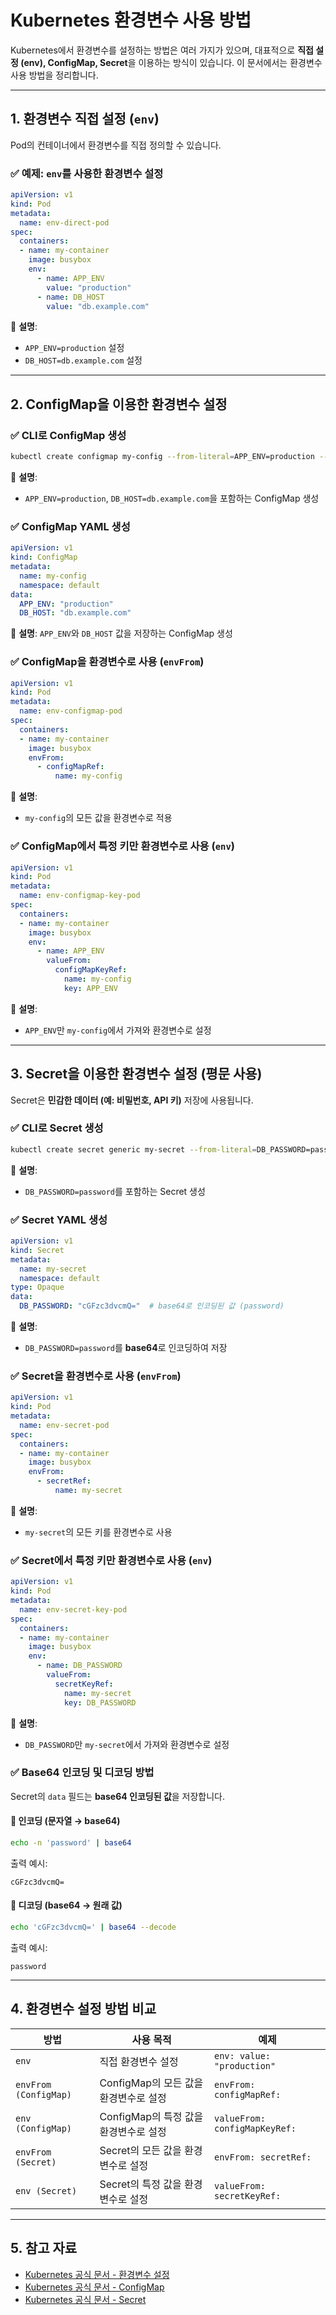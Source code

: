 # Kubernetes 환경변수 사용 방법

Kubernetes에서 환경변수를 설정하는 방법은 여러 가지가 있으며, 대표적으로 **직접 설정 (env), ConfigMap, Secret**을 이용하는 방식이 있습니다. 이 문서에서는 환경변수 사용 방법을 정리합니다.

---

## 1. 환경변수 직접 설정 (`env`)

Pod의 컨테이너에서 환경변수를 직접 정의할 수 있습니다.

### **✅ 예제: `env`를 사용한 환경변수 설정**
```yaml
apiVersion: v1
kind: Pod
metadata:
  name: env-direct-pod
spec:
  containers:
  - name: my-container
    image: busybox
    env:
      - name: APP_ENV
        value: "production"
      - name: DB_HOST
        value: "db.example.com"
```
📌 **설명**:
- `APP_ENV=production` 설정
- `DB_HOST=db.example.com` 설정

---

## 2. ConfigMap을 이용한 환경변수 설정

### **✅ CLI로 ConfigMap 생성**
```sh
kubectl create configmap my-config --from-literal=APP_ENV=production --from-literal=DB_HOST=db.example.com
```
📌 **설명**:
- `APP_ENV=production`, `DB_HOST=db.example.com`을 포함하는 ConfigMap 생성

### **✅ ConfigMap YAML 생성**
```yaml
apiVersion: v1
kind: ConfigMap
metadata:
  name: my-config
  namespace: default
data:
  APP_ENV: "production"
  DB_HOST: "db.example.com"
```
📌 **설명**: `APP_ENV`와 `DB_HOST` 값을 저장하는 ConfigMap 생성

### **✅ ConfigMap을 환경변수로 사용 (`envFrom`)**
```yaml
apiVersion: v1
kind: Pod
metadata:
  name: env-configmap-pod
spec:
  containers:
  - name: my-container
    image: busybox
    envFrom:
      - configMapRef:
          name: my-config
```
📌 **설명**:
- `my-config`의 모든 값을 환경변수로 적용

### **✅ ConfigMap에서 특정 키만 환경변수로 사용 (`env`)**
```yaml
apiVersion: v1
kind: Pod
metadata:
  name: env-configmap-key-pod
spec:
  containers:
  - name: my-container
    image: busybox
    env:
      - name: APP_ENV
        valueFrom:
          configMapKeyRef:
            name: my-config
            key: APP_ENV
```
📌 **설명**:
- `APP_ENV`만 `my-config`에서 가져와 환경변수로 설정

---

## 3. Secret을 이용한 환경변수 설정 (평문 사용)

Secret은 **민감한 데이터 (예: 비밀번호, API 키)** 저장에 사용됩니다.

### **✅ CLI로 Secret 생성**
```sh
kubectl create secret generic my-secret --from-literal=DB_PASSWORD=password
```
📌 **설명**:
- `DB_PASSWORD=password`를 포함하는 Secret 생성

### **✅ Secret YAML 생성**
```yaml
apiVersion: v1
kind: Secret
metadata:
  name: my-secret
  namespace: default
type: Opaque
data:
  DB_PASSWORD: "cGFzc3dvcmQ="  # base64로 인코딩된 값 (password)
```
📌 **설명**:
- `DB_PASSWORD=password`를 **base64**로 인코딩하여 저장

### **✅ Secret을 환경변수로 사용 (`envFrom`)**
```yaml
apiVersion: v1
kind: Pod
metadata:
  name: env-secret-pod
spec:
  containers:
  - name: my-container
    image: busybox
    envFrom:
      - secretRef:
          name: my-secret
```
📌 **설명**:
- `my-secret`의 모든 키를 환경변수로 사용

### **✅ Secret에서 특정 키만 환경변수로 사용 (`env`)**
```yaml
apiVersion: v1
kind: Pod
metadata:
  name: env-secret-key-pod
spec:
  containers:
  - name: my-container
    image: busybox
    env:
      - name: DB_PASSWORD
        valueFrom:
          secretKeyRef:
            name: my-secret
            key: DB_PASSWORD
```
📌 **설명**:
- `DB_PASSWORD`만 `my-secret`에서 가져와 환경변수로 설정

### **✅ Base64 인코딩 및 디코딩 방법**
Secret의 `data` 필드는 **base64 인코딩된 값**을 저장합니다.

#### **📌 인코딩 (문자열 → base64)**
```sh
echo -n 'password' | base64
```
출력 예시:
```
cGFzc3dvcmQ=
```

#### **📌 디코딩 (base64 → 원래 값)**
```sh
echo 'cGFzc3dvcmQ=' | base64 --decode
```
출력 예시:
```
password
```

---

## 4. 환경변수 설정 방법 비교

| 방법 | 사용 목적 | 예제 |
|------|----------|------|
| `env` | 직접 환경변수 설정 | `env: value: "production"` |
| `envFrom (ConfigMap)` | ConfigMap의 모든 값을 환경변수로 설정 | `envFrom: configMapRef:` |
| `env (ConfigMap)` | ConfigMap의 특정 값을 환경변수로 설정 | `valueFrom: configMapKeyRef:` |
| `envFrom (Secret)` | Secret의 모든 값을 환경변수로 설정 | `envFrom: secretRef:` |
| `env (Secret)` | Secret의 특정 값을 환경변수로 설정 | `valueFrom: secretKeyRef:` |

---

## 5. 참고 자료
- [Kubernetes 공식 문서 - 환경변수 설정](https://kubernetes.io/docs/tasks/inject-data-application/define-environment-variable-container/)
- [Kubernetes 공식 문서 - ConfigMap](https://kubernetes.io/docs/concepts/configuration/configmap/)
- [Kubernetes 공식 문서 - Secret](https://kubernetes.io/docs/concepts/configuration/secret/)

